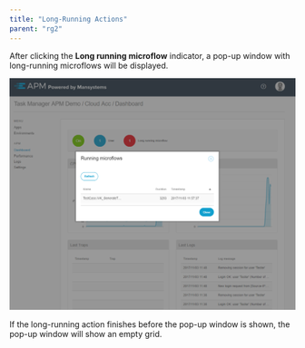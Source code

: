 ```yaml
---
title: "Long-Running Actions"
parent: "rg2"
---
```


After clicking the **Long running microflow** indicator, a pop-up window with long-running microflows will be displayed.

 ![](attachments/rg2/long-running-actions.png)

If the long-running action finishes before the pop-up window is shown, the pop-up window will show an empty grid.
